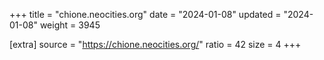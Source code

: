 +++
title = "chione.neocities.org"
date = "2024-01-08"
updated = "2024-01-08"
weight = 3945

[extra]
source = "https://chione.neocities.org/"
ratio = 42
size = 4
+++
